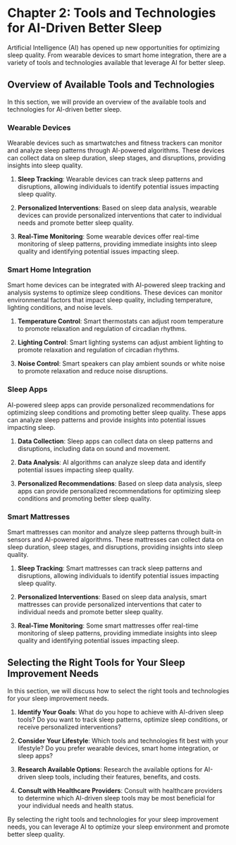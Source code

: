 Chapter 2: Tools and Technologies for AI-Driven Better Sleep
============================================================

Artificial Intelligence (AI) has opened up new opportunities for optimizing sleep quality. From wearable devices to smart home integration, there are a variety of tools and technologies available that leverage AI for better sleep.

Overview of Available Tools and Technologies
--------------------------------------------

In this section, we will provide an overview of the available tools and technologies for AI-driven better sleep.

### Wearable Devices

Wearable devices such as smartwatches and fitness trackers can monitor and analyze sleep patterns through AI-powered algorithms. These devices can collect data on sleep duration, sleep stages, and disruptions, providing insights into sleep quality.

1. **Sleep Tracking**: Wearable devices can track sleep patterns and disruptions, allowing individuals to identify potential issues impacting sleep quality.

2. **Personalized Interventions**: Based on sleep data analysis, wearable devices can provide personalized interventions that cater to individual needs and promote better sleep quality.

3. **Real-Time Monitoring**: Some wearable devices offer real-time monitoring of sleep patterns, providing immediate insights into sleep quality and identifying potential issues impacting sleep.

### Smart Home Integration

Smart home devices can be integrated with AI-powered sleep tracking and analysis systems to optimize sleep conditions. These devices can monitor environmental factors that impact sleep quality, including temperature, lighting conditions, and noise levels.

1. **Temperature Control**: Smart thermostats can adjust room temperature to promote relaxation and regulation of circadian rhythms.

2. **Lighting Control**: Smart lighting systems can adjust ambient lighting to promote relaxation and regulation of circadian rhythms.

3. **Noise Control**: Smart speakers can play ambient sounds or white noise to promote relaxation and reduce noise disruptions.

### Sleep Apps

AI-powered sleep apps can provide personalized recommendations for optimizing sleep conditions and promoting better sleep quality. These apps can analyze sleep patterns and provide insights into potential issues impacting sleep.

1. **Data Collection**: Sleep apps can collect data on sleep patterns and disruptions, including data on sound and movement.

2. **Data Analysis**: AI algorithms can analyze sleep data and identify potential issues impacting sleep quality.

3. **Personalized Recommendations**: Based on sleep data analysis, sleep apps can provide personalized recommendations for optimizing sleep conditions and promoting better sleep quality.

### Smart Mattresses

Smart mattresses can monitor and analyze sleep patterns through built-in sensors and AI-powered algorithms. These mattresses can collect data on sleep duration, sleep stages, and disruptions, providing insights into sleep quality.

1. **Sleep Tracking**: Smart mattresses can track sleep patterns and disruptions, allowing individuals to identify potential issues impacting sleep quality.

2. **Personalized Interventions**: Based on sleep data analysis, smart mattresses can provide personalized interventions that cater to individual needs and promote better sleep quality.

3. **Real-Time Monitoring**: Some smart mattresses offer real-time monitoring of sleep patterns, providing immediate insights into sleep quality and identifying potential issues impacting sleep.

Selecting the Right Tools for Your Sleep Improvement Needs
----------------------------------------------------------

In this section, we will discuss how to select the right tools and technologies for your sleep improvement needs.

1. **Identify Your Goals**: What do you hope to achieve with AI-driven sleep tools? Do you want to track sleep patterns, optimize sleep conditions, or receive personalized interventions?

2. **Consider Your Lifestyle**: Which tools and technologies fit best with your lifestyle? Do you prefer wearable devices, smart home integration, or sleep apps?

3. **Research Available Options**: Research the available options for AI-driven sleep tools, including their features, benefits, and costs.

4. **Consult with Healthcare Providers**: Consult with healthcare providers to determine which AI-driven sleep tools may be most beneficial for your individual needs and health status.

By selecting the right tools and technologies for your sleep improvement needs, you can leverage AI to optimize your sleep environment and promote better sleep quality.
